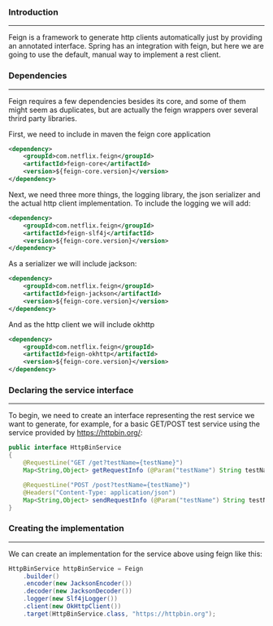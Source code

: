 ### Introduction
---

Feign is a framework to generate http clients automatically just by providing an annotated interface. Spring has an integration with feign, but here we are going to use the default, manual way to implement a rest client.

### Dependencies
---

Feign requires a few dependencies besides its core, and some of them might seem as duplicates, but are actually the feign wrappers over several thrird party libraries.

First, we need to include in maven the feign core application

```xml
<dependency>
    <groupId>com.netflix.feign</groupId>
    <artifactId>feign-core</artifactId>
    <version>${feign-core.version}</version>
</dependency>
```

Next, we need three more things, the logging library, the json serializer and the actual http client implementation. To include the logging we will add:

```xml
<dependency>
    <groupId>com.netflix.feign</groupId>
    <artifactId>feign-slf4j</artifactId>
    <version>${feign-core.version}</version>
</dependency>
```

As a serializer we will include jackson:

```xml
<dependency>
    <groupId>com.netflix.feign</groupId>
    <artifactId>feign-jackson</artifactId>
    <version>${feign-core.version}</version>
</dependency>
```

And as the http client we will include okhttp

```xml
<dependency>
    <groupId>com.netflix.feign</groupId>
    <artifactId>feign-okhttp</artifactId>
    <version>${feign-core.version}</version>
</dependency>
```

### Declaring the service interface
---

To begin, we need to create an interface representing the rest service we want to generate, for example, for a basic GET/POST test service using the service provided by https://httpbin.org/:

```java
public interface HttpBinService
{
    @RequestLine("GET /get?testName={testName}")
    Map<String,Object> getRequestInfo (@Param("testName") String testName);

    @RequestLine("POST /post?testName={testName}")
    @Headers("Content-Type: application/json")
    Map<String,Object> sendRequestInfo (@Param("testName") String testName, Info info);
}
```

### Creating the implementation
---

We can create an implementation for the service above using feign like this:

```java
HttpBinService httpBinService = Feign
    .builder()
    .encoder(new JacksonEncoder())
    .decoder(new JacksonDecoder())
    .logger(new Slf4jLogger())
    .client(new OkHttpClient())
    .target(HttpBinService.class, "https://httpbin.org");
```

